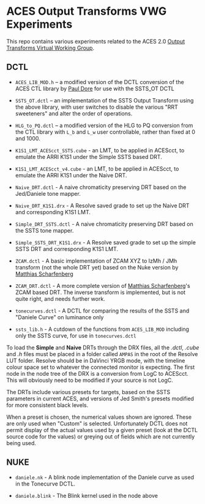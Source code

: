 # ACES Output Transforms VWG Experiments
This repo contains various experiments related to the ACES 2.0 [Output Transforms Virtual Working Group](https://paper.dropbox.com/doc/Output-Transforms-Architecture-Virtual-Working-Group--BHNkZoNAA~9dfXH1BcmddBLaAg-HKNpj824NA0Z8tn7jiPS0).

## DCTL
* `ACES_LIB_MOD.h` – a modified version of the DCTL conversion of the ACES CTL library by [Paul Dore](https://github.com/baldavenger/ACES_DCTL) for use with the SSTS_OT DCTL

* `SSTS_OT.dctl` – an implementation of the SSTS Output Transform using the above library, with user switches to disable the various "RRT sweeteners" and alter the order of operations.

* `HLG_to_PQ.dctl` – a modified version of the HLG to PQ conversion from the CTL library with `L_b` and `L_w` user controllable, rather than fixed at 0 and 1000.

* `K1S1_LMT_ACEScct_SSTS.cube` - an LMT, to be applied in ACEScct, to emulate the ARRI K1S1 under the Simple SSTS based DRT.

* `K1S1_LMT_ACEScct_v4.cube` - an LMT, to be applied in ACEScct, to emulate the ARRI K1S1 under the Naive DRT.

* `Naive_DRT.dctl` - A naive chromaticity preserving DRT based on the Jed/Daniele tone mapper.

* `Naive_DRT_K1S1.drx` - A Resolve saved grade to set up the Naive DRT and corresponding K1S1 LMT.

* `Simple_DRT_SSTS.dctl` - A naive chromaticity preserving DRT based on the SSTS tone mapper.

* `Simple_SSTS_DRT_K1S1.drx` - A Resolve saved grade to set up the simple SSTS DRT and corresponding K1S1 LMT.

* `ZCAM.dctl` - A basic implementation of ZCAM XYZ to IzMh / JMh transform (not the whole DRT yet) based on the Nuke version by [Matthias Scharfenberg](https://github.com/Tristimulus/aces_vwg_output_transform/blob/master/DRT_ZCAM_IzMh_v02_Blink.nk)

* `ZCAM_DRT.dctl` - A more complete version of [Matthias Scharfenberg](https://github.com/Tristimulus/aces_vwg_output_transform/blob/master/DRT_ZCAM_IzMh_v07_Blink.nk)'s ZCAM based DRT. The inverse transform is implemented, but is not quite right, and needs further work.

* `tonecurves.dctl` - A DCTL for comparing the results of the SSTS and "Daniele Curve" on luminance only

* `ssts_lib.h` - A cutdown of the functions from `ACES_LIB_MOD` including only the SSTS curve, for use in `tonecurves.dctl`


To load the **Simple** and **Naive** DRTs through the DRX files, all the *.dctl*, *.cube* and *.h* files must be placed in a folder called `AMPAS` in the root of the Resolve LUT folder. Resolve should be in DaVinci YRGB mode, with the timeline colour space set to whatever the connected monitor is expecting. The first node in the node tree of the DRX is a conversion from LogC to ACEScct. This will obviously need to be modified if your source is not LogC.

The DRTs include various presets for targets, based on the SSTS parameters in current ACES, and versions of Jed Smith's presets modified for more consistent black levels.

When a preset is chosen, the numerical values shown are ignored. These are only used when "Custom" is selected. Unfortunately DCTL does not permit display of the actual values used by a given preset (look at the DCTL source code for the values) or greying out of fields which are not currently being used.

## NUKE

* `daniele.nk` -  A blink node implementation of the Daniele curve as used in the Tonecurve DCTL.

* `daniele.blink` - The Blink kernel used in the node above
